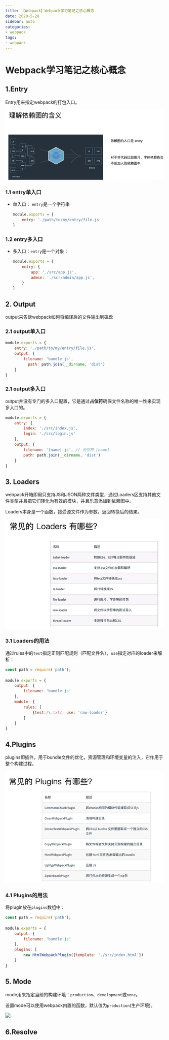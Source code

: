 ```yaml
---
title: 【Webpack】Webpack学习笔记之核心概念
date: 2020-5-28
sidebar: auto
categories: 
- webpack
tags: 
- webpack
---
```


# Webpack学习笔记之核心概念

## 1.Entry

Entry用来指定webpack的打包入口。

![](../../../images/webpack/entry.png)

### 1.1 entry单入口

+ 单入口： `entry`是一个字符串

  ```js
  module.exports = {
      entry: './path/to/my/entry/file.js'
  }
  ```

  

### 1.2  entry多入口

+ 多入口：`entry`是一个对象：

  ```js
  module.exports = {
      entry: {
          app: './src/app.js',
          admin: './scr/admin/app.js',
      }
  }
  ```

  

## 2. Output

output来告诉webpack如何将编译后的文件输出到磁盘

### 2.1 output单入口

```js
module.exports = {
    entry: './path/to/my/entry/file.js',
    output: {
        filename: 'bundle.js',
          path: path.join(__dirname, 'dist')
    }
}
```

### 2.1 output多入口

output并没有专门的多入口配置，它是通过**占位符**确保文件名称的唯一性来实现多入口的。

```js
module.exports = {
    entry: {
        index: './src/index.js',
        login: './src/login.js'
    },
    output: {
        filename: '[name].js', // 占位符 [name]
        path: path.join(__dirname, 'dist')
    }
}
```

## 3. Loaders

webpack开箱即用只支持JS和JSON两种文件类型，通过Loaders区支持其他文件类型并且把它们转化为有效的模块，并且乐意添加到依赖图中。

Loaders本身是一个函数，接受源文件作为参数，返回转换后的结果。

![](../../../images/webpack/loaders.png)

### 3.1  Loaders的用法

通过rules中的`test`指定正则匹配规则（匹配文件名），`use`指定对应的loader来解析：

```js
const path = require('path');

module.exports = {
    output: {
        filename: 'bundle.js'
    },
    module: {
        rules: [
            {test:/\.txt/, use: 'raw-loader'}
        ]
    }
}
```



## 4.Plugins

plugins即插件，用于bundle文件的优化，资源管理和环境变量的注入，它作用于整个构建过程。

![](../../../images/webpack/plugins.png)

### 4.1 Plugins的用法

将plugin放在`plugins`数组中：

```js
const path = require('path');

module.exports = {
    output: {
        filename: 'bundle.js'
    },
    plugins: [
        new HtmlWebpackPlugin({template: './src/index.html'})
    ]
}
```

## 5. Mode

mode用来指定当前的构建环境：`production`、`development`或`none`。

设置mode可以使用webpack内置的函数，默认值为`production`(生产环境)。

![](../../../imageswebpackmode.png)

## 6.Resolve
